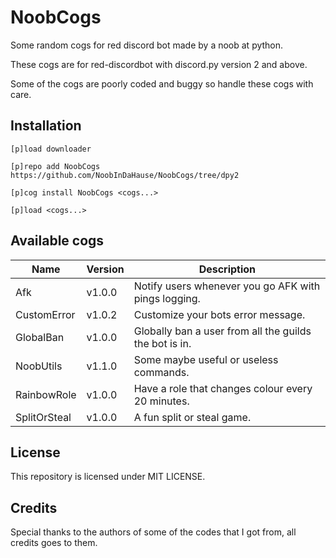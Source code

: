 # NoobCogs

Some random cogs for red discord bot made by a noob at python.

These cogs are for red-discordbot with discord.py version 2 and above.

Some of the cogs are poorly coded and buggy so handle these cogs with care.

## Installation

```
[p]load downloader

[p]repo add NoobCogs https://github.com/NoobInDaHause/NoobCogs/tree/dpy2

[p]cog install NoobCogs <cogs...>

[p]load <cogs...>
```

## Available cogs

| Name            |  Version  | Description                                                      |
| --------------- | --------- | ---------------------------------------------------------------- |
| Afk             |  v1.0.0   | Notify users whenever you go AFK with pings logging.             |
| CustomError     |  v1.0.2   | Customize your bots error message.                               |
| GlobalBan       |  v1.0.0   | Globally ban a user from all the guilds the bot is in.           |
| NoobUtils       |  v1.1.0   | Some maybe useful or useless commands.                           |
| RainbowRole     |  v1.0.0   | Have a role that changes colour every 20 minutes.                |
| SplitOrSteal    |  v1.0.0   | A fun split or steal game.                                       |

## License

This repository is licensed under MIT LICENSE.

## Credits

Special thanks to the authors of some of the codes that I got from, all credits goes to them.
